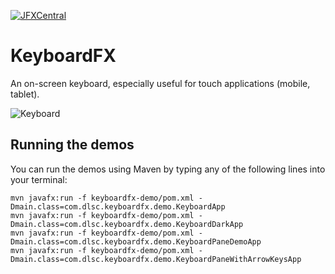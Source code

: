 [![JFXCentral](https://img.shields.io/badge/Find_me_on-JFXCentral-blue?logo=googlechrome&logoColor=white)](https://www.jfx-central.com/libraries/keyboardfx)

# KeyboardFX

An on-screen keyboard, especially useful for touch applications (mobile, tablet).

![Keyboard](keyboardfx/docs/keyboard.png)

## Running the demos

You can run the demos using Maven by typing any of the following lines into your
terminal:

    mvn javafx:run -f keyboardfx-demo/pom.xml -Dmain.class=com.dlsc.keyboardfx.demo.KeyboardApp
    mvn javafx:run -f keyboardfx-demo/pom.xml -Dmain.class=com.dlsc.keyboardfx.demo.KeyboardDarkApp
    mvn javafx:run -f keyboardfx-demo/pom.xml -Dmain.class=com.dlsc.keyboardfx.demo.KeyboardPaneDemoApp
    mvn javafx:run -f keyboardfx-demo/pom.xml -Dmain.class=com.dlsc.keyboardfx.demo.KeyboardPaneWithArrowKeysApp
